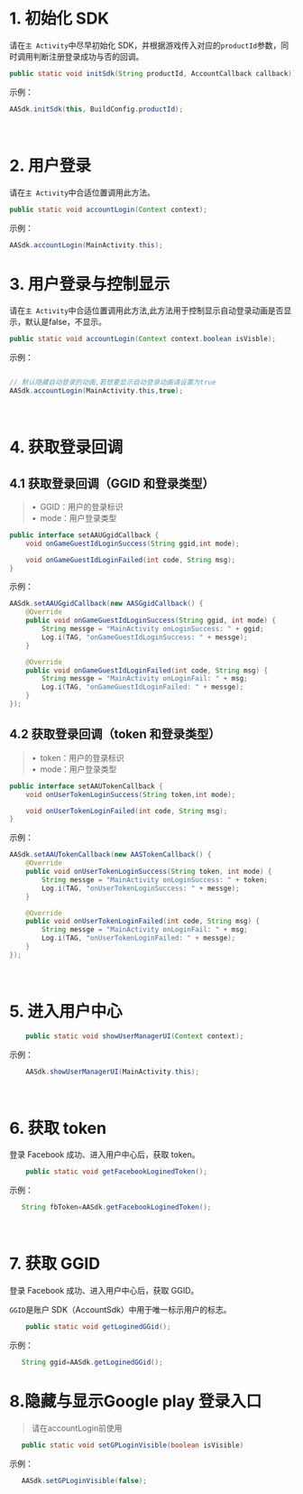# 1. 初始化 SDK

请在`主 Activity`中尽早初始化 SDK，并根据游戏传入对应的`productId`参数，同时调用判断注册登录成功与否的回调。

```java
public static void initSdk(String productId, AccountCallback callback));
```

示例：

```java
AASdk.initSdk(this, BuildConfig.productId);
```

&ensp;

# 2. 用户登录

请在`主 Activity`中合适位置调用此方法。

```java
public static void accountLogin(Context context);
```

示例：

```java
AASdk.accountLogin(MainActivity.this);
```
# 3. 用户登录与控制显示

请在`主 Activity`中合适位置调用此方法,此方法用于控制显示自动登录动画是否显示，默认是false，不显示。

```java
public static void accountLogin(Context context.boolean isVisble);
```

示例：

```java

// 默认隐藏自动登录的动画,若想要显示自动登录动画请设置为true
AASdk.accountLogin(MainActivity.this,true);
```

&ensp;

# 4. 获取登录回调

## 4.1 获取登录回调（GGID 和登录类型）
> &bull;&ensp;GGID：用户的登录标识<br>
> &bull;&ensp;mode：用户登录类型</br>

```java
public interface setAAUGgidCallback {
    void onGameGuestIdLoginSuccess(String ggid,int mode);

    void onGameGuestIdLoginFailed(int code, String msg);
}
```

示例：

```java
AASdk.setAAUGgidCallback(new AASGgidCallback() {
    @Override
    public void onGameGuestIdLoginSuccess(String ggid, int mode) {
        String messge = "MainActivity onLoginSuccess: " + ggid;
        Log.i(TAG, "onGameGuestIdLoginSuccess: " + messge);
    }

    @Override
    public void onGameGuestIdLoginFailed(int code, String msg) {
        String messge = "MainActivity onLoginFail: " + msg;
        Log.i(TAG, "onGameGuestIdLoginFailed: " + messge);
    }
});
```

## 4.2 获取登录回调（token 和登录类型）
> &bull;&ensp;token：用户的登录标识<br>
> &bull;&ensp;mode：用户登录类型</br>

```java
public interface setAAUTokenCallback {
    void onUserTokenLoginSuccess(String token,int mode);

    void onUserTokenLoginFailed(int code, String msg);
}
```

示例：

```java
AASdk.setAAUTokenCallback(new AASTokenCallback() {
    @Override
    public void onUserTokenLoginSuccess(String token, int mode) {
        String messge = "MainActivity onLoginSuccess: " + token;
        Log.i(TAG, "onUserTokenLoginSuccess: " + messge);
    }

    @Override
    public void onUserTokenLoginFailed(int code, String msg) {
        String messge = "MainActivity onLoginFail: " + msg;
        Log.i(TAG, "onUserTokenLoginFailed: " + messge);
    }
});
```
&ensp;

# 5. 进入用户中心

```java
    public static void showUserManagerUI(Context context);
```

示例：

```java
    AASdk.showUserManagerUI(MainActivity.this);
```
&ensp;
# 6. 获取 token

登录 Facebook 成功、进入用户中心后，获取 token。

```java
    public static void getFacebookLoginedToken();
```

示例：

```java
   String fbToken=AASdk.getFacebookLoginedToken();
```
&ensp;
# 7. 获取 GGID

登录 Facebook 成功、进入用户中心后，获取 GGID。

`GGID`是账户 SDK（AccountSdk）中用于唯一标示用户的标志。

```java
    public static void getLoginedGGid();
```

示例：

```java
   String ggid=AASdk.getLoginedGGid();
```
# 8.隐藏与显示Google play 登录入口
> 请在accountLogin前使用

```java
   public static void setGPLoginVisible(boolean isVisible)
```

示例：

```java
   AASdk.setGPLoginVisible(false);
```

